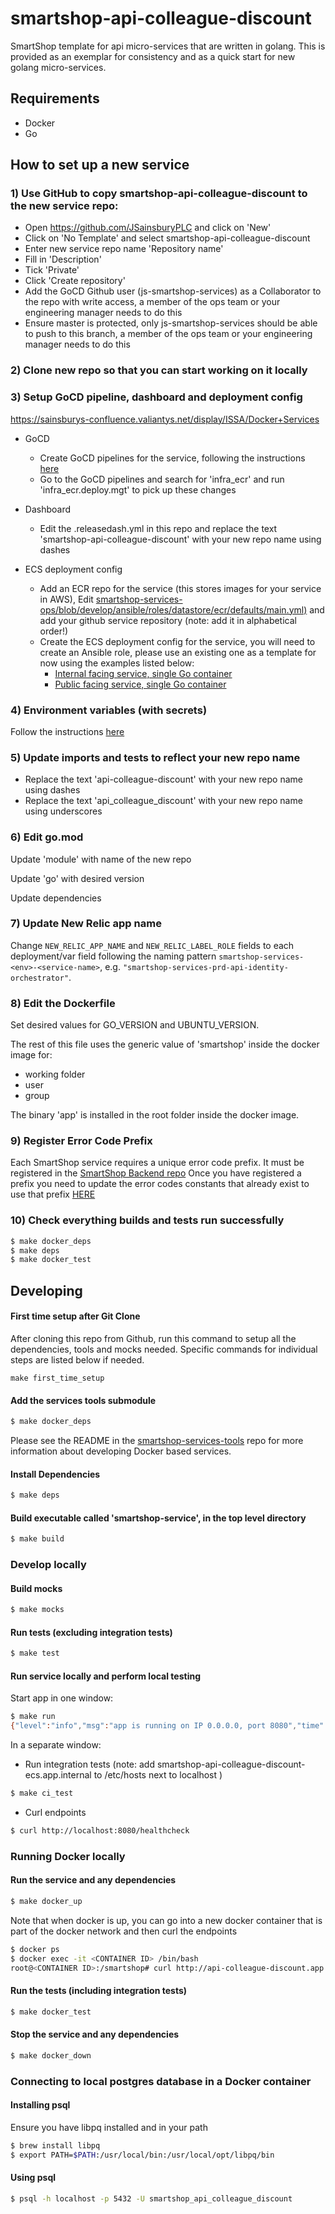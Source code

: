 # smartshop-api-colleague-discount

SmartShop template for api micro-services that are written in golang.
This is provided as an exemplar for consistency and as a quick start for new golang micro-services.

## Requirements

* Docker
* Go

## How to set up a new service

### 1) Use GitHub to copy smartshop-api-colleague-discount to the new service repo:

* Open https://github.com/JSainsburyPLC and click on 'New'
* Click on 'No Template' and select smartshop-api-colleague-discount
* Enter new service repo name 'Repository name'
* Fill in 'Description'
* Tick 'Private'
* Click 'Create repository'
* Add the GoCD Github user (js-smartshop-services) as a Collaborator to the repo with write access, a member of the ops
  team or your engineering manager needs to do this
* Ensure master is protected, only js-smartshop-services should be able to push to this branch, a member of the ops team
  or your engineering manager needs to do this

### 2) Clone new repo so that you can start working on it locally

### 3) Setup GoCD pipeline, dashboard and deployment config

https://sainsburys-confluence.valiantys.net/display/ISSA/Docker+Services

* GoCD
    * Create GoCD pipelines for the service, following the
      instructions [here](https://github.com/JSainsburyPLC/smartshop-services-gocd#adding-a-service)
    * Go to the GoCD pipelines and search for 'infra_ecr' and run 'infra_ecr.deploy.mgt' to pick up these changes

* Dashboard
    * Edit the .releasedash.yml in this repo and replace the text 'smartshop-api-colleague-discount' with your new repo name
      using dashes

* ECS deployment config
    * Add an ECR repo for the service (this stores images for your service in AWS),
      Edit [smartshop-services-ops/blob/develop/ansible/roles/datastore/ecr/defaults/main.yml)](https://github.com/JSainsburyPLC/smartshop-services-ops/blob/develop/ansible/roles/datastore/ecr/defaults/main.yml)
      and add your github service repository (note: add it in alphabetical order!)
    * Create the ECS deployment config for the service, you will need to create an Ansible role, please use an existing
      one as a template for now using the examples listed below:
        * [Internal facing service, single Go container](https://github.com/JSainsburyPLC/smartshop-services-ops/tree/develop/ansible/roles/service/api_issa_datacash_fake_ecs)
        * [Public facing service, single Go container](https://github.com/JSainsburyPLC/smartshop-services-ops/tree/develop/ansible/roles/service/api_smartshop_toolbox_ecs)

### 4) Environment variables (with secrets)

Follow the
instructions [here](https://github.com/JSainsburyPLC/smartshop-services-tools#environment-variables-for-deployment-to-aws)

### 5) Update imports and tests to reflect your new repo name

* Replace the text 'api-colleague-discount' with your new repo name using dashes
* Replace the text 'api_colleague_discount' with your new repo name using underscores

### 6) Edit go.mod

Update 'module' with name of the new repo

Update 'go' with desired version

Update dependencies

### 7) Update New Relic app name

Change `NEW_RELIC_APP_NAME` and `NEW_RELIC_LABEL_ROLE` fields to each deployment/var field following the naming
pattern `smartshop-services-<env>-<service-name>`, e.g. `"smartshop-services-prd-api-identity-orchestrator"`.

### 8) Edit the Dockerfile

Set desired values for GO_VERSION and UBUNTU_VERSION.

The rest of this file uses the generic value of 'smartshop' inside the docker image for:

- working folder
- user
- group

The binary 'app' is installed in the root folder inside the docker image.

### 9) Register Error Code Prefix

Each SmartShop service requires a unique error code prefix. It must be registered in
the [SmartShop Backend repo](https://github.com/JSainsburyPLC/smartshop-backend)
Once you have registered a prefix you need to update the error codes constants that already exist to use that
prefix [HERE](errors/errors.go)

### 10) Check everything builds and tests run successfully

```BASH
$ make docker_deps
$ make deps
$ make docker_test
```

## Developing

#### First time setup after Git Clone

After cloning this repo from Github, run this command to setup all the dependencies, tools and mocks needed. Specific
commands for individual steps are listed below if needed.

```shell
make first_time_setup
```

#### Add the services tools submodule

```BASH
$ make docker_deps
```

Please see the README in the
[smartshop-services-tools](https://github.com/JSainsburyPLC/smartshop-services-tools/)
repo for more information about developing Docker based services.

#### Install Dependencies

```BASH
$ make deps
```

#### Build executable called 'smartshop-service', in the top level directory

```BASH
$ make build
```

### Develop locally

#### Build mocks

```BASH
$ make mocks
```

#### Run tests (excluding integration tests)

```BASH
$ make test
```

#### Run service locally and perform local testing

Start app in one window:

```BASH
$ make run
{"level":"info","msg":"app is running on IP 0.0.0.0, port 8080","time":"2020-02-19T14:02:38Z"}
```

In a separate window:

- Run integration tests (note: add smartshop-api-colleague-discount-ecs.app.internal to /etc/hosts next to localhost )

```BASH
$ make ci_test
```

- Curl endpoints

```BASH
$ curl http://localhost:8080/healthcheck
```

### Running Docker locally

#### Run the service and any dependencies

```BASH
$ make docker_up
```

Note that when docker is up, you can go into a new docker container that is part of the docker network and then curl the
endpoints

```BASH
$ docker ps
$ docker exec -it <CONTAINER ID> /bin/bash
root@<CONTAINER ID>:/smartshop# curl http://api-colleague-discount.app.internal:8080/healthcheck
```

#### Run the tests (including integration tests)

```BASH
$ make docker_test
```

#### Stop the service and any dependencies

```BASH
$ make docker_down
```

### Connecting to local postgres database in a Docker container

#### Installing psql

Ensure you have libpq installed and in your path

```BASH
$ brew install libpq
$ export PATH=$PATH:/usr/local/bin:/usr/local/opt/libpq/bin
```

#### Using psql

```BASH
$ psql -h localhost -p 5432 -U smartshop_api_colleague_discount
```
